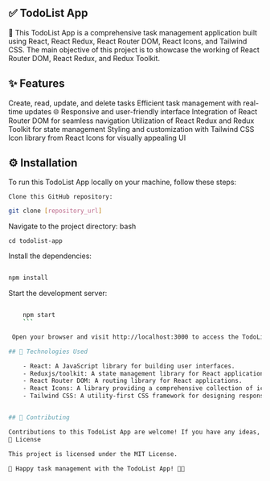## ✅ TodoList App

📝 This TodoList App is a comprehensive task management application built using React, React Redux, React Router DOM, React Icons, and Tailwind CSS. The main objective of this project is to showcase the working of React Router DOM, React Redux, and Redux Toolkit.
## ✨ Features

Create, read, update, and delete tasks
Efficient task management with real-time updates
🌐 Responsive and user-friendly interface
Integration of React Router DOM for seamless navigation
Utilization of React Redux and Redux Toolkit for state management
Styling and customization with Tailwind CSS
Icon library from React Icons for visually appealing UI

## ⚙️ Installation

To run this TodoList App locally on your machine, follow these steps:

    Clone this GitHub repository:

```bash
git clone [repository_url]
```

Navigate to the project directory:
bash
```
cd todolist-app
```

Install the dependencies:
```bash

npm install
```

Start the development server:
```bash

    npm start
    ```

 Open your browser and visit http://localhost:3000 to access the TodoList App.

## 🚀 Technologies Used

    - React: A JavaScript library for building user interfaces.
    - Reduxjs/toolkit: A state management library for React applications.
    - React Router DOM: A routing library for React applications.
    - React Icons: A library providing a comprehensive collection of icons for React applications.
    - Tailwind CSS: A utility-first CSS framework for designing responsive and customizable UIs.


## 🤝 Contributing

Contributions to this TodoList App are welcome! If you have any ideas, suggestions, or improvements, please feel free to open an issue or submit a pull request.
📄 License

This project is licensed under the MIT License.

🚀 Happy task management with the TodoList App! 📝✅